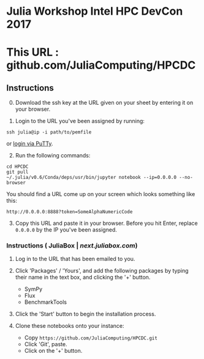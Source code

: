 # Julia Workshop Intel HPC DevCon 2017

# This URL : github.com/JuliaComputing/HPCDC

## Instructions 

0. Download the ssh key at the URL given on your sheet by entering it on your browser. 

1. Login to the URL you've been assigned by running:
```
ssh julia@ip -i path/to/pemfile
```
or [login via PuTTy](https://devops.profitbricks.com/static/img/tutorials/linux/putty_ssh_auth.png).

2. Run the following commands:
```
cd HPCDC
git pull
~/.julia/v0.6/Conda/deps/usr/bin/jupyter notebook --ip=0.0.0.0 --no-browser
```
You should find a URL come up on your screen which looks something like this:
```
http://0.0.0.0:8888?token=SomeAlphaNumericCode
```
3. Copy this URL and paste it in your browser. Before you hit Enter, replace `0.0.0.0` by the IP you've been assigned.

### Instructions ( JuliaBox | *next.juliabox.com*)

1. Log in to the URL that has been emailed to you. 

2. Click 'Packages' / 'Yours', and add the following packages by typing their name in the text box, and clicking the '+' button.
    - SymPy
    - Flux
    - BenchmarkTools

3. Click the 'Start' button to begin the installation process.

4. Clone these notebooks onto your instance: 
    - Copy `https://github.com/JuliaComputing/HPCDC.git`
    - Click 'Git', paste. 
    - Click on the '+' button. 


